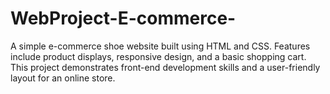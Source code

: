 # WebProject-E-commerce-
A simple e-commerce shoe website built using HTML and CSS. Features include product displays, responsive design, and a basic shopping cart. This project demonstrates front-end development skills and a user-friendly layout for an online store.
